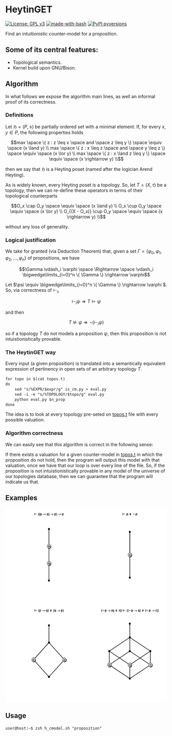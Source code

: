 # HeytinGET

[![License: GPL v3](https://img.shields.io/badge/License-GPLv3-blue.svg)](https://www.gnu.org/licenses/gpl-3.0)
[![made-with-bash](https://img.shields.io/badge/Made%20with-Bash-1f425f.svg)](https://www.gnu.org/software/bash/)
[![PyPI pyversions](https://img.shields.io/pypi/pyversions/3)](https://pypi.python.org/pypi/ansicolortags/)

Find an intuitionistic counter-model for a proposition.

## Some of its central features:
- Topological semantics.
- Kernel build upon GNU/Bison.

## Algorithm

In what follows we expose the algorithm main lines, as well an informal proof of its correctness.

### Definitions

Let $`\mathfrak{H} = (P, \leq)`$ be partially ordered set with a minimal element. If, for every $`x,y \in P`$, the following properties holds

```math
max \space \{ z : z \leq x \space and \space z \leq y \} \space \equiv \space (x \land y) \\
max \space \{ z : x \leq z \space and \space y \leq z \} \space \equiv \space (x \lor y) \\
max \space \{ z : x \land z \leq y \}  \space \equiv \space (x \rightarrow y) \\
```

then we say that $`\mathfrak{H}`$ is a Heyting poset (named after the logician Arend Heyting).

As is widely known, every Heyting poset is a topology. So, let $`T = (X, \tau)`$ be a topology, then we can re-define these operators in terms of their topological counterparts 

```math
O_x \cap O_y \space \equiv \space (x \land y) \\
O_x \cup O_y \space \equiv \space (x \lor y) \\
O_{(X - O_x)} \cup O_y  \space \equiv \space (x \rightarrow y) \\
```

without any loss of generality.

### Logical justification

We take for granted (via Deduction Theorem) that, given a set $`\Gamma = \{ \varphi_0, \varphi_1, \varphi_2, ..., \varphi_n \}`$ of propositions, we have

```math
\Gamma \vdash_i \varphi \space \Rightarrow \space \vdash_i \bigwedge\limits_{i=0}^n \{ \Gamma \} \rightarrow \varphi
```

Let $`\psi \equiv \bigwedge\limits_{i=0}^n \{ \Gamma \} \rightarrow \varphi `$. So, via correctness of $`\vdash_i`$,

```math
\vdash_i \psi \Rightarrow T \models \psi
```

and then

```math
T \nvDash \psi \Rightarrow \neg (\vdash_i \psi)
```

so if a topology $`T`$ do not models a proposition $`\psi`$, then this proposition is not intuistionistically provable.

### The HeytinGET way

Every input (a given proposition) is translated into a semantically equivalent expression of pertinency in open sets of an arbitrary topology $`T`$.

```shell
for topo in $(cat topos.t)
do
	sed "s/%EXPR/$expr/g" is_cm.py > eval.py
	sed -i -e "s/%TOPOLOGY/$topo/g" eval.py 
	python eval.py $n_prop
done
```

The idea is to look at every topology pre-seted on [topos.t](src/topos.t) file with every possible valuation.

### Algorithm correctness

We can easily see that this algorithm is correct in the following sense: 

If there exists a valuation for a given counter-model in [topos.t](src/topos.t) in which the proposition do not hold, then the program will output this model with that valuation, once we have that our loop is over every line of the file. So, if the proposition is not intuistionistically provable in any model of the universe of our topologies database, then we can guarantee that the program will indicate us that.

## Examples

<div align="center">

![Image description](res/examples.png)

</div>

## Usage

```console
user@host:~$ zsh h_cmodel.sh "proposition"
```
